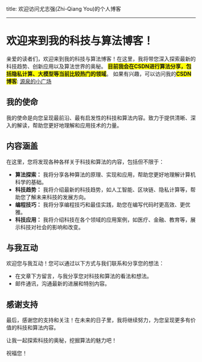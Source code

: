 title: 欢迎访问尤志强(Zhi-Qiang You)的个人博客

---

# 欢迎来到我的科技与算法博客！

亲爱的读者们，欢迎来到我的科技与算法博客！在这里，我将带您深入探索最新的科技趋势、创新应用以及算法世界的奥秘。
<span style="background-color: yellow;"><strong>目前我会在CSDN进行算法分享，包括隐私计算、大模型等当前比较热门的领域</strong></span>。
如果有兴趣，可以访问我的<span style="background-color: yellow;"><strong>CSDN博客</strong></span>: [源泉的小广场](https://blog.csdn.net/weixin_65514978)

## 我的使命

我的使命是向您呈现最前沿、最有启发性的科技和算法内容。致力于提供清晰、深入的解读，帮助您更好地理解和应用技术的力量。

## 内容涵盖

在这里，您将发现各种各样关于科技和算法的内容，包括但不限于：

- **算法探索：** 我将分享各种算法的原理、实现和应用，帮助您更好地理解计算机科学的基础。
- **科技趋势：** 我将介绍最新的科技趋势，如人工智能、区块链、隐私计算等，帮助您了解未来科技的发展方向。
- **编程技巧：** 我将分享编程技巧和最佳实践，助您在编写代码时更高效、更优雅。
- **科技应用：** 我将介绍科技在各个领域的应用案例，如医疗、金融、教育等，展示科技对社会的影响和改变。

## 与我互动

欢迎您与我互动！您可以通过以下方式与我们联系和分享您的想法：

- 在文章下方留言，与我分享您对科技和算法的看法和想法。
- 邮件通讯，沟通最新的进展和特别内容。

## 感谢支持

最后，感谢您的支持和关注！在未来的日子里，我将继续努力，为您呈现更多有价值的科技和算法内容。

让我一起探索科技的奥秘，挖掘算法的魅力吧！

祝福您！
